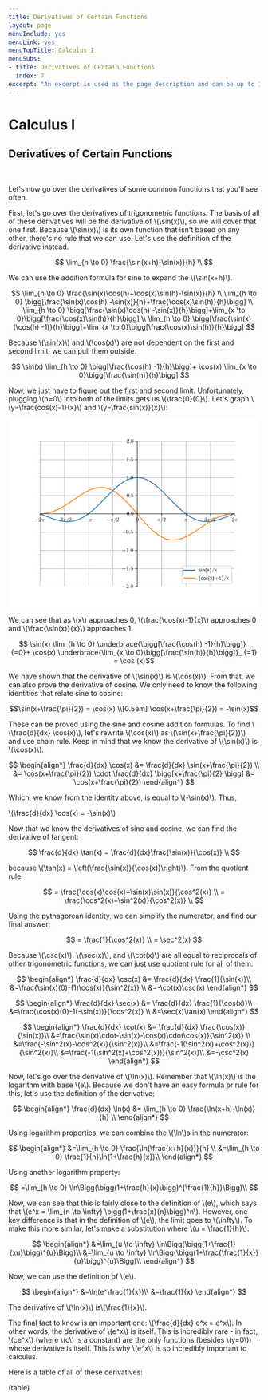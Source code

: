 ```yaml
---
title: Derivatives of Certain Functions
layout: page
menuInclude: yes
menuLink: yes
menuTopTitle: Calculus I
menuSubs:
- title: Derivatives of Certain Functions
  index: 7
excerpt: "An excerpt is used as the page description and can be up to 160 characters long..."
---
```



<h1>Calculus I</h1>

<h2>Derivatives of Certain Functions</h2><br>


Let's now go over the derivatives of some common functions that you'll see often.

First, let's go over the derivatives of trigonometric functions. The basis of all of these derivatives will be the derivative of \\(\sin(x)\\), so we will cover that one first. Because \\(\sin(x)\\) is its own function that isn't based on any other, there's no rule that we can use. Let's use the definition of the derivative instead. 

$$
\lim_{h \to 0} \frac{\sin(x+h)-\sin(x)}{h} \\
$$

We can use the addition formula for sine to expand the \\(\sin(x+h)\\).

$$
\lim_{h \to 0} \frac{\sin(x)\cos(h)+\cos(x)\sin(h)-\sin(x)}{h} \\
\lim_{h \to 0} \bigg[\frac{\sin(x)\cos(h) -\sin(x)}{h}+\frac{\cos(x)\sin(h)}{h}\bigg] \\
\lim_{h \to 0} \bigg[\frac{\sin(x)\cos(h) -\sin(x)}{h}\bigg]+\lim_{x \to 0}\bigg[\frac{\cos(x)\sin(h)}{h}\bigg] \\
\lim_{h \to 0} \bigg[\frac{\sin(x)(\cos(h) -1)}{h}\bigg]+\lim_{x \to 0}\bigg[\frac{\cos(x)\sin(h)}{h}\bigg]
$$

Because \\(\sin(x)\\) and \\(\cos(x)\\) are not dependent on the first and second limit, we can pull them outside.

$$
\sin(x) \lim_{h \to 0} \bigg[\frac{\cos(h) -1}{h}\bigg]+ \cos(x) \lim_{x \to 0}\bigg[\frac{\sin(h)}{h}\bigg]
$$

Now, we just have to figure out the first and second limit. Unfortunately, plugging \\(h=0\\) into both of the limits gets us \\(\frac{0}{0}\\). Let's graph \\(y=\frac{cos(x)-1}{x}\\) and \\(y=\frac{sin(x)}{x}\\):

<img src="../../visuals/sinx over x and cosx - 1 over x.png">

We can see that as \\(x\\) approaches 0, \\(\frac{\cos(x)-1}{x}\\) approaches 0 and \\(\frac{\sin(x)}{x}\\) approaches 1.

$$
\sin(x) \lim_{h \to 0} \underbrace{\bigg[\frac{\cos(h) -1}{h}\bigg]}_ {=0}+ \cos(x) \underbrace{\lim_{x \to 0}\bigg[\frac{\sin(h)}{h}\bigg]}_ {=1} = \cos (x)$$

We have shown that the derivative of \\(\sin(x)\\) is \\(\cos(x)\\). From that, we can also prove the derivative of cosine. We only need to know the following identities that relate sine to cosine:
 
$$\sin(x+\frac{\pi}{2}) = \cos(x) \\[0.5em]
\cos(x+\frac{\pi}{2}) = -\sin(x)$$

These can be proved using the sine and cosine addition formulas. To find \\(\frac{d}{dx} \cos(x)\\), let's rewrite \\(\cos(x)\\) as \\(\sin(x+\frac{\pi}{2})\\) and use chain rule. Keep in mind that we know the derivative of \\(\sin(x)\\) is \\(\cos(x)\\).

$$
\begin{align*}
\frac{d}{dx} \cos(x) &= \frac{d}{dx} \sin(x+\frac{\pi}{2}) \\
&= \cos(x+\frac{\pi}{2}) \cdot \frac{d}{dx} \bigg[x+\frac{\pi}{2} \bigg]
&= \cos(x+\frac{\pi}{2})
\end{align*}
$$

Which, we know from the identity above, is equal to \\(-\sin(x)\\). Thus,

\\(\frac{d}{dx} \cos(x) = -\sin(x)\\)

Now that we know the derivatives of sine and cosine, we can find the derivative of tangent:

$$
\frac{d}{dx} \tan(x) = \frac{d}{dx}\frac{\sin(x)}{\cos(x)} \\
$$

  

because \\(\tan(x) = \left(\frac{\sin(x)}{\cos(x)}\right)\\). From the quotient rule:

$$
= \frac{\cos(x)\cos(x)+\sin(x)\sin(x)}{\cos^2(x)} \\
= \frac{\cos^2(x)+\sin^2(x)}{\cos^2(x)} \\
$$

Using the pythagorean identity, we can simplify the numerator, and find our final answer:

$$
= \frac{1}{\cos^2(x)} \\
= \sec^2(x)
$$

Because \\(\csc(x)\\), \\(\sec(x)\\), and \\(\cot(x)\\) are all equal to reciprocals of other trigonometric functions, we can just use quotient rule for all of them.

$$
\begin{align*}
\frac{d}{dx} \csc(x) &= \frac{d}{dx} \frac{1}{\sin(x)}\\
&=\frac{\sin(x)(0)-(1)\cos(x)}{\sin^2(x)} \\
&=-\cot(x)\csc(x)
\end{align*}
$$
  
$$
\begin{align*}
\frac{d}{dx} \sec(x) &= \frac{d}{dx} \frac{1}{\cos(x)}\\
&=\frac{\cos(x)(0)-1(-\sin(x))}{\cos^2(x)} \\
&=\sec(x)\tan(x)
\end{align*}
$$

$$
\begin{align*}
\frac{d}{dx} \cot(x) &= \frac{d}{dx} \frac{\cos(x)}{\sin(x)}\\
&=\frac{\sin(x)\cdot-\sin(x)-\cos(x)\cdot\cos(x)}{\sin^2(x)} \\
&=\frac{-\sin^2(x)-\cos^2(x)}{\sin^2(x)}\\
&=\frac{-1(\sin^2(x)+\cos^2(x))}{\sin^2(x)}\\
&=\frac{-1(\sin^2(x)+\cos^2(x))}{\sin^2(x)}\\
&=-\csc^2(x)
\end{align*}
$$

Now, let's go over the derivative of \\(\ln(x)\\). Remember that \\(\ln(x)\\) is the logarithm with base \\(e\\). Because we don't have an easy formula or rule for this, let's use the definition of the derivative:

$$
\begin{align*}
\frac{d}{dx} \ln(x) &= \lim_{h \to 0} \frac{\ln(x+h)-\ln(x)}{h} \\
\end{align*}
$$

Using logarithm properties, we can combine the \\(\ln\\)s in the numerator:

$$
\begin{align*}
&=\lim_{h \to 0} \frac{\ln(\frac{x+h}{x})}{h} \\
&=\lim_{h \to 0} \frac{1}{h}\ln(1+\frac{h}{x})\\
\end{align*}
$$

Using another logarithm property:

$$
=\lim_{h \to 0} \ln\Bigg(\bigg(1+\frac{h}{x}\bigg)^{\frac{1}{h}}\Bigg)\\
$$

Now, we can see that this is fairly close to the definition of \\(e\\), which says that \\(e^x = \lim_{n \to \infty} \bigg(1+\frac{x}{n}\bigg)^n\\). However, one key difference is that in the definition of \\(e\\), the limit goes to \\(\infty\\). To make this more similar, let's make a substitution where \\(u = \frac{1}{h}\\):

$$
\begin{align*}
&=\lim_{u \to \infty} \ln\Bigg(\bigg(1+\frac{1}{xu}\bigg)^{u}\Bigg)\\
&=\lim_{u \to \infty} \ln\Bigg(\bigg(1+\frac{\frac{1}{x}}{u}\bigg)^{u}\Bigg)\\
\end{align*}
$$

Now, we can use the definition of \\(e\\).

$$
\begin{align*}
&=\ln(e^\frac{1}{x})\\
&=\frac{1}{x}
\end{align*}
$$

The derivative of \\(\ln(x)\\) is\\(\frac{1}{x}\\).

The final fact to know is an important one: \\(\frac{d}{dx} e^x = e^x\\). In other words, the derivative of \\(e^x\\) is itself. This is incredibly rare - in fact, \\(ce^x\\) (where \\(c\\) is a constant) are the only functions (besides \\(y=0\\)) whose derivative is itself. This is why \\(e^x\\) is so incredibly important to calculus.

Here is a table of all of these derivatives:

(table)
